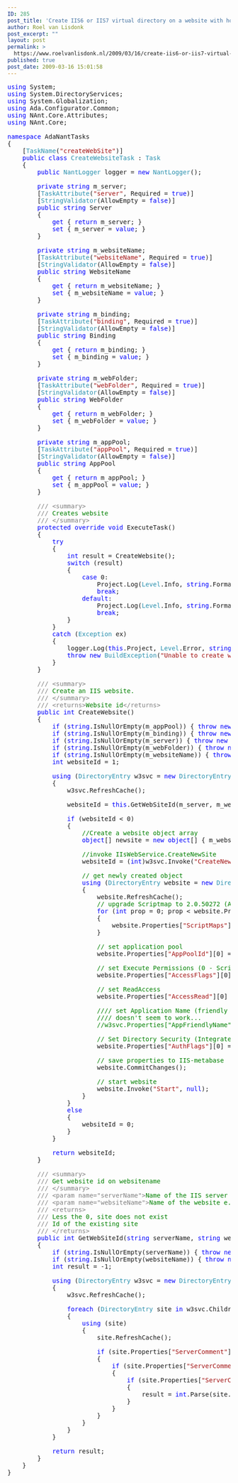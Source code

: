 ```yaml
---
ID: 285
post_title: 'Create IIS6 or IIS7 virtual directory on a website with hostheader, with C# and NANT'
author: Roel van Lisdonk
post_excerpt: ""
layout: post
permalink: >
  https://www.roelvanlisdonk.nl/2009/03/16/create-iis6-or-iis7-virtual-directory-on-a-website-with-hostheader-with-c-and-nant/
published: true
post_date: 2009-03-16 15:01:58
---
```

<pre class="code"><span style="color:blue;">using </span>System;
<span style="color:blue;">using </span>System.DirectoryServices;
<span style="color:blue;">using </span>System.Globalization;
<span style="color:blue;">using </span>Ada.Configurator.Common;
<span style="color:blue;">using </span>NAnt.Core.Attributes;
<span style="color:blue;">using </span>NAnt.Core;

<span style="color:blue;">namespace </span>AdaNantTasks
{
    [<span style="color:#2b91af;">TaskName</span>(<span style="color:#a31515;">"createWebSite"</span>)]
    <span style="color:blue;">public class </span><span style="color:#2b91af;">CreateWebsiteTask </span>: <span style="color:#2b91af;">Task
    </span>{
        <span style="color:blue;">public </span><span style="color:#2b91af;">NantLogger </span>logger = <span style="color:blue;">new </span><span style="color:#2b91af;">NantLogger</span>();

        <span style="color:blue;">private string </span>m_server;
        [<span style="color:#2b91af;">TaskAttribute</span>(<span style="color:#a31515;">"server"</span>, Required = <span style="color:blue;">true</span>)]
        [<span style="color:#2b91af;">StringValidator</span>(AllowEmpty = <span style="color:blue;">false</span>)]
        <span style="color:blue;">public string </span>Server
        {
            <span style="color:blue;">get </span>{ <span style="color:blue;">return </span>m_server; }
            <span style="color:blue;">set </span>{ m_server = <span style="color:blue;">value</span>; }
        }

        <span style="color:blue;">private string </span>m_websiteName;
        [<span style="color:#2b91af;">TaskAttribute</span>(<span style="color:#a31515;">"websiteName"</span>, Required = <span style="color:blue;">true</span>)]
        [<span style="color:#2b91af;">StringValidator</span>(AllowEmpty = <span style="color:blue;">false</span>)]
        <span style="color:blue;">public string </span>WebsiteName
        {
            <span style="color:blue;">get </span>{ <span style="color:blue;">return </span>m_websiteName; }
            <span style="color:blue;">set </span>{ m_websiteName = <span style="color:blue;">value</span>; }
        }

        <span style="color:blue;">private string </span>m_binding;
        [<span style="color:#2b91af;">TaskAttribute</span>(<span style="color:#a31515;">"binding"</span>, Required = <span style="color:blue;">true</span>)]
        [<span style="color:#2b91af;">StringValidator</span>(AllowEmpty = <span style="color:blue;">false</span>)]
        <span style="color:blue;">public string </span>Binding
        {
            <span style="color:blue;">get </span>{ <span style="color:blue;">return </span>m_binding; }
            <span style="color:blue;">set </span>{ m_binding = <span style="color:blue;">value</span>; }
        }

        <span style="color:blue;">private string </span>m_webFolder;
        [<span style="color:#2b91af;">TaskAttribute</span>(<span style="color:#a31515;">"webFolder"</span>, Required = <span style="color:blue;">true</span>)]
        [<span style="color:#2b91af;">StringValidator</span>(AllowEmpty = <span style="color:blue;">false</span>)]
        <span style="color:blue;">public string </span>WebFolder
        {
            <span style="color:blue;">get </span>{ <span style="color:blue;">return </span>m_webFolder; }
            <span style="color:blue;">set </span>{ m_webFolder = <span style="color:blue;">value</span>; }
        }

        <span style="color:blue;">private string </span>m_appPool;
        [<span style="color:#2b91af;">TaskAttribute</span>(<span style="color:#a31515;">"appPool"</span>, Required = <span style="color:blue;">true</span>)]
        [<span style="color:#2b91af;">StringValidator</span>(AllowEmpty = <span style="color:blue;">false</span>)]
        <span style="color:blue;">public string </span>AppPool
        {
            <span style="color:blue;">get </span>{ <span style="color:blue;">return </span>m_appPool; }
            <span style="color:blue;">set </span>{ m_appPool = <span style="color:blue;">value</span>; }
        }

        <span style="color:gray;">/// &lt;summary&gt;
        /// </span><span style="color:green;">Creates website
        </span><span style="color:gray;">/// &lt;/summary&gt;
        </span><span style="color:blue;">protected override void </span>ExecuteTask()
        {
            <span style="color:blue;">try
            </span>{
                <span style="color:blue;">int </span>result = CreateWebsite();
                <span style="color:blue;">switch </span>(result)
                {
                    <span style="color:blue;">case </span>0:
                        Project.Log(<span style="color:#2b91af;">Level</span>.Info, <span style="color:blue;">string</span>.Format(<span style="color:#a31515;">"Website [{0}] not created, because it already exists"</span>, m_websiteName));
                        <span style="color:blue;">break</span>;
                    <span style="color:blue;">default</span>:
                        Project.Log(<span style="color:#2b91af;">Level</span>.Info, <span style="color:blue;">string</span>.Format(<span style="color:#a31515;">"Website [{0}] created"</span>, m_websiteName));
                        <span style="color:blue;">break</span>;
                }
            }
            <span style="color:blue;">catch </span>(<span style="color:#2b91af;">Exception </span>ex)
            {
                logger.Log(<span style="color:blue;">this</span>.Project, <span style="color:#2b91af;">Level</span>.Error, <span style="color:blue;">string</span>.Format(<span style="color:#a31515;">"Website [{0}] not created, because an exception occurred [{1}]"</span>, m_websiteName, ex.ToString()));
                <span style="color:blue;">throw new </span><span style="color:#2b91af;">BuildException</span>(<span style="color:#a31515;">"Unable to create website"</span>, ex);
            }
        }

        <span style="color:gray;">/// &lt;summary&gt;
        /// </span><span style="color:green;">Create an IIS website.
        </span><span style="color:gray;">/// &lt;/summary&gt;
        /// &lt;returns&gt;</span><span style="color:green;">Website id</span><span style="color:gray;">&lt;/returns&gt;
        </span><span style="color:blue;">public int </span>CreateWebsite()
        {
            <span style="color:blue;">if </span>(<span style="color:blue;">string</span>.IsNullOrEmpty(m_appPool)) { <span style="color:blue;">throw new </span><span style="color:#2b91af;">Exception</span>(<span style="color:#a31515;">"Property [AppPool] can't be null or empty"</span>); }
            <span style="color:blue;">if </span>(<span style="color:blue;">string</span>.IsNullOrEmpty(m_binding)) { <span style="color:blue;">throw new </span><span style="color:#2b91af;">Exception</span>(<span style="color:#a31515;">"Parameter [Binding] can't be null or empty"</span>); }
            <span style="color:blue;">if </span>(<span style="color:blue;">string</span>.IsNullOrEmpty(m_server)) { <span style="color:blue;">throw new </span><span style="color:#2b91af;">Exception</span>(<span style="color:#a31515;">"Parameter [Server] can't be null or empty"</span>); }
            <span style="color:blue;">if </span>(<span style="color:blue;">string</span>.IsNullOrEmpty(m_webFolder)) { <span style="color:blue;">throw new </span><span style="color:#2b91af;">Exception</span>(<span style="color:#a31515;">"Parameter [WebFolder] can't be null or empty"</span>); }
            <span style="color:blue;">if </span>(<span style="color:blue;">string</span>.IsNullOrEmpty(m_websiteName)) { <span style="color:blue;">throw new </span><span style="color:#2b91af;">Exception</span>(<span style="color:#a31515;">"Parameter [WebsiteName] can't be null or empty"</span>); }
            <span style="color:blue;">int </span>websiteId = 1;

            <span style="color:blue;">using </span>(<span style="color:#2b91af;">DirectoryEntry </span>w3svc = <span style="color:blue;">new </span><span style="color:#2b91af;">DirectoryEntry</span>(<span style="color:blue;">string</span>.Format(<span style="color:#a31515;">"IIS://{0}/w3svc"</span>, m_server)))
            {
                w3svc.RefreshCache();

                websiteId = <span style="color:blue;">this</span>.GetWebSiteId(m_server, m_websiteName);

                <span style="color:blue;">if </span>(websiteId &lt; 0)
                {
                    <span style="color:green;">//Create a website object array
                    </span><span style="color:blue;">object</span>[] newsite = <span style="color:blue;">new object</span>[] { m_websiteName, <span style="color:blue;">new object</span>[] { m_binding }, m_webFolder };

                    <span style="color:green;">//invoke IIsWebService.CreateNewSite
                    </span>websiteId = (<span style="color:blue;">int</span>)w3svc.Invoke(<span style="color:#a31515;">"CreateNewSite"</span>, newsite);

                    <span style="color:green;">// get newly created object
                    </span><span style="color:blue;">using </span>(<span style="color:#2b91af;">DirectoryEntry </span>website = <span style="color:blue;">new </span><span style="color:#2b91af;">DirectoryEntry</span>(<span style="color:blue;">string</span>.Format(<span style="color:#a31515;">"IIS://{0}/w3svc/{1}"</span>, m_server, websiteId)))
                    {
                        website.RefreshCache();
                        <span style="color:green;">// upgrade Scriptmap to 2.0.50272 (ASP.NET version)
                        </span><span style="color:blue;">for </span>(<span style="color:blue;">int </span>prop = 0; prop &lt; website.Properties[<span style="color:#a31515;">"ScriptMaps"</span>].Count; prop++)
                        {
                            website.Properties[<span style="color:#a31515;">"ScriptMaps"</span>][prop] = website.Properties[<span style="color:#a31515;">"ScriptMaps"</span>][prop].ToString().Replace(<span style="color:#a31515;">"v1.1.4322"</span>, <span style="color:#a31515;">"v2.0.50727"</span>);
                        }

                        <span style="color:green;">// set application pool
                        </span>website.Properties[<span style="color:#a31515;">"AppPoolId"</span>][0] = m_appPool;

                        <span style="color:green;">// set Execute Permissions (0 - Scripts only, 512 - Script Only, 516 Script and Execute
                        </span>website.Properties[<span style="color:#a31515;">"AccessFlags"</span>][0] = 512;

                        <span style="color:green;">// set ReadAccess
                        </span>website.Properties[<span style="color:#a31515;">"AccessRead"</span>][0] = <span style="color:blue;">true</span>;

                        <span style="color:green;">//// set Application Name (friendly name)
                        //// doesn't seem to work...
                        //w3svc.Properties["AppFriendlyName"][0] = siteDescription;

                        // Set Directory Security (Integrated Windows Authentication) 1 = AuthAnonymous, 2 = AuthBasic, 4 =AuthNTLM, 16 = AuthMD5(Digest), 64 = AuthPassport
                        </span>website.Properties[<span style="color:#a31515;">"AuthFlags"</span>][0] = 5;

                        <span style="color:green;">// save properties to IIS-metabase
                        </span>website.CommitChanges();

                        <span style="color:green;">// start website
                        </span>website.Invoke(<span style="color:#a31515;">"Start"</span>, <span style="color:blue;">null</span>);
                    }
                }
                <span style="color:blue;">else
                </span>{
                    websiteId = 0;
                }
            }

            <span style="color:blue;">return </span>websiteId;
        }

        <span style="color:gray;">/// &lt;summary&gt;
        /// </span><span style="color:green;">Get website id on websitename
        </span><span style="color:gray;">/// &lt;/summary&gt;
        /// &lt;param name="serverName"&gt;</span><span style="color:green;">Name of the IIS server e.g. localhost</span><span style="color:gray;">&lt;/param&gt;
        /// &lt;param name="websiteName"&gt;</span><span style="color:green;">Name of the website e.g. test</span><span style="color:gray;">&lt;/param&gt;
        /// &lt;returns&gt;
        /// </span><span style="color:green;">Less the 0, site does not exist
        </span><span style="color:gray;">/// </span><span style="color:green;">Id of the existing site
        </span><span style="color:gray;">/// &lt;/returns&gt;
        </span><span style="color:blue;">public int </span>GetWebSiteId(<span style="color:blue;">string </span>serverName, <span style="color:blue;">string </span>websiteName)
        {
            <span style="color:blue;">if </span>(<span style="color:blue;">string</span>.IsNullOrEmpty(serverName)) { <span style="color:blue;">throw new </span><span style="color:#2b91af;">Exception</span>(<span style="color:#a31515;">"Parameter [serverName] can't be null or empty"</span>); }
            <span style="color:blue;">if </span>(<span style="color:blue;">string</span>.IsNullOrEmpty(websiteName)) { <span style="color:blue;">throw new </span><span style="color:#2b91af;">Exception</span>(<span style="color:#a31515;">"Parameter [websiteName] can't be null or empty"</span>); }
            <span style="color:blue;">int </span>result = -1;

            <span style="color:blue;">using </span>(<span style="color:#2b91af;">DirectoryEntry </span>w3svc = <span style="color:blue;">new </span><span style="color:#2b91af;">DirectoryEntry</span>(<span style="color:blue;">string</span>.Format(<span style="color:#a31515;">"IIS://{0}/w3svc"</span>, serverName)))
            {
                w3svc.RefreshCache();

                <span style="color:blue;">foreach </span>(<span style="color:#2b91af;">DirectoryEntry </span>site <span style="color:blue;">in </span>w3svc.Children)
                {
                    <span style="color:blue;">using </span>(site)
                    {
                        site.RefreshCache();

                        <span style="color:blue;">if </span>(site.Properties[<span style="color:#a31515;">"ServerComment"</span>] != <span style="color:blue;">null</span>)
                        {
                            <span style="color:blue;">if </span>(site.Properties[<span style="color:#a31515;">"ServerComment"</span>].Value != <span style="color:blue;">null</span>)
                            {
                                <span style="color:blue;">if </span>(site.Properties[<span style="color:#a31515;">"ServerComment"</span>].Value.ToString().Equals(websiteName, <span style="color:#2b91af;">StringComparison</span>.OrdinalIgnoreCase))
                                {
                                    result = <span style="color:blue;">int</span>.Parse(site.Name);
                                }
                            }
                        }
                    }
                }
            }

            <span style="color:blue;">return </span>result;
        }
    }
}
</pre><a href="http://11011.net/software/vspaste"></a><a href="http://11011.net/software/vspaste"></a>